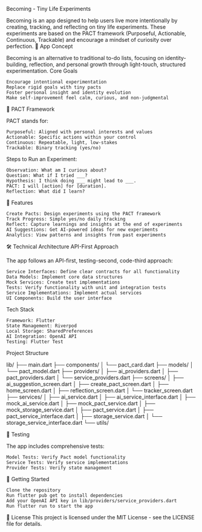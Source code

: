 Becoming - Tiny Life Experiments

Becoming is an app designed to help users live more intentionally by creating, tracking, and reflecting on tiny life experiments. These experiments are based on the PACT framework (Purposeful, Actionable, Continuous, Trackable) and encourage a mindset of curiosity over perfection.
🌱 App Concept

Becoming is an alternative to traditional to-do lists, focusing on identity-building, reflection, and personal growth through light-touch, structured experimentation.
Core Goals

    Encourage intentional experimentation
    Replace rigid goals with tiny pacts
    Foster personal insight and identity evolution
    Make self-improvement feel calm, curious, and non-judgmental

🧠 PACT Framework

PACT stands for:

    Purposeful: Aligned with personal interests and values
    Actionable: Specific actions within your control
    Continuous: Repeatable, light, low-stakes
    Trackable: Binary tracking (yes/no)

Steps to Run an Experiment:

    Observation: What am I curious about?
    Question: What if I tried ___?
    Hypothesis: I think doing ___ might lead to ___.
    PACT: I will [action] for [duration].
    Reflection: What did I learn?

🚀 Features

    Create Pacts: Design experiments using the PACT framework
    Track Progress: Simple yes/no daily tracking
    Reflect: Capture learnings and insights at the end of experiments
    AI Suggestions: Get AI-powered ideas for new experiments
    Analytics: View patterns and insights from past experiments

🛠️ Technical Architecture
API-First Approach

The app follows an API-first, testing-second, code-third approach:

    Service Interfaces: Define clear contracts for all functionality
    Data Models: Implement core data structures
    Mock Services: Create test implementations
    Tests: Verify functionality with unit and integration tests
    Service Implementations: Implement actual services
    UI Components: Build the user interface

Tech Stack

    Framework: Flutter
    State Management: Riverpod
    Local Storage: SharedPreferences
    AI Integration: OpenAI API
    Testing: Flutter Test

Project Structure

lib/
├── main.dart
├── components/
│   └── pact_card.dart
├── models/
│   └── pact_model.dart
├── providers/
│   ├── ai_providers.dart
│   ├── pact_providers.dart
│   └── service_providers.dart
├── screens/
│   ├── ai_suggestion_screen.dart
│   ├── create_pact_screen.dart
│   ├── home_screen.dart
│   ├── reflection_screen.dart
│   └── tracker_screen.dart
├── services/
│   ├── ai_service.dart
│   ├── ai_service_interface.dart
│   ├── mock_ai_service.dart
│   ├── mock_pact_service.dart
│   ├── mock_storage_service.dart
│   ├── pact_service.dart
│   ├── pact_service_interface.dart
│   ├── storage_service.dart
│   └── storage_service_interface.dart
└── utils/

🧪 Testing

The app includes comprehensive tests:

    Model Tests: Verify Pact model functionality
    Service Tests: Verify service implementations
    Provider Tests: Verify state management

🚀 Getting Started

    Clone the repository
    Run flutter pub get to install dependencies
    Add your OpenAI API key in lib/providers/service_providers.dart
    Run flutter run to start the app

📝 License
This project is licensed under the MIT License - see the LICENSE file for details.